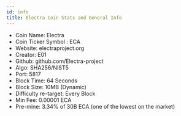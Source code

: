 ```yaml
---
id: info
title: Electra Coin Stats and General Info
---
```


* Coin Name: Electra
* Coin Ticker Symbol : ECA
* Website: electraproject.org
* Creator: E01
* Github: github.com/Electra-project
* Algo: SHA256/NIST5
* Port: 5817
* Block Time: 64 Seconds
* Block Size: 10MB (Dynamic)
* Difficulty re-target: Every Block
* Min Fee: 0.00001 ECA
* Pre-mine: 3.34% of 30B ECA (one of the lowest on the market)

